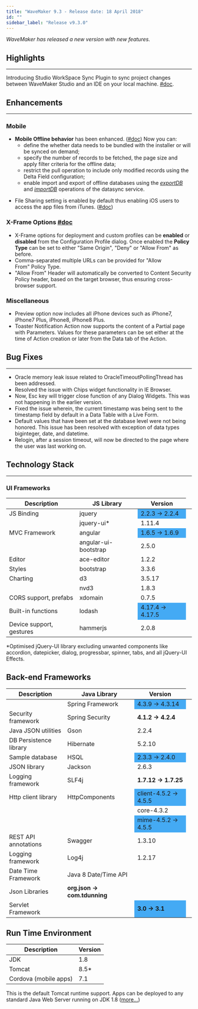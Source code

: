 ```yaml
---
title: "WaveMaker 9.3 - Release date: 18 April 2018"
id: ""
sidebar_label: "Release v9.3.0"
---
```

*WaveMaker has released a new version with new features.*

## Highlights
---
Introducing Studio WorkSpace Sync Plugin to sync project changes between WaveMaker Studio and an IDE on your local machine. [#doc](/learn/how-tos/synchronizing-wavemaker-apps-ides-beta/).

## Enhancements
---
### Mobile

- **Mobile Offline behavior** has been enhanced. ([#doc](/learn/hybrid-mobile/offline-data-support/#enabling)) Now you can:
    *   define the whether data needs to be bundled with the installer or will be synced on demand;
    *   specify the number of records to be fetched, the page size and apply filter criteria for the offline data;
    *   restrict the pull operation to include only modified records using the Delta Field configuration;
    *   enable import and export of offline databases using the [_exportDB_](/learn/hybrid-mobile/device-variables/#exportDB) and [_importDB_](/learn/hybrid-mobile/device-variables/#importDB) operations of the datasync service.
*   File Sharing setting is enabled by default thus enabling iOS users to access the app files from iTunes. ([#doc](/learn/hybrid-mobile/mobile-build-phonegap/#phonegap))

### X-Frame Options [#doc](/learn/app-development/deployment/configuration-profiles/#xframe)

*   X-Frame options for deployment and custom profiles can be **enabled** or **disabled** from the Configuration Profile dialog. Once enabled the **Policy Type** can be set to either "Same Origin", "Deny" or "Allow From" as before.
*   Comma-separated multiple URLs can be provided for "Allow From" Policy Type.
*   "Allow From" Header will automatically be converted to Content Security Policy header, based on the target browser, thus ensuring cross-browser support.

### Miscellaneous

*   Preview option now includes all iPhone devices such as iPhone7, iPhone7 Plus, iPhone8, iPhone8 Plus.
*   Toaster Notification Action now supports the content of a Partial page with Parameters. Values for these parameters can be set either at the time of Action creation or later from the Data tab of the Action.

## Bug Fixes 
---
*   Oracle memory leak issue related to OracleTimeoutPollingThread has been addressed.
*   Resolved the issue with Chips widget functionality in IE Browser.
*   Now, Esc key will trigger close function of any Dialog Widgets. This was not happening in the earlier version.
*   Fixed the issue wherein, the current timestamp was being sent to the timestamp field by default in a Data Table with a Live Form.
*   Default values that have been set at the database level were not being honored. This issue has been resolved with exception of data types biginteger, date, and datetime.
*   Relogin, after a session timeout, will now be directed to the page where the user was last working on.


## Technology Stack
---
### UI Frameworks

| Description | JS Library | Version |
| --- | --- | --- |
| JS Binding | jquery <td bgcolor="#44aaf4"> 2.2.3 -> 2.2.4 |
|  | jquery-ui* | 1.11.4 |
| MVC Framework | angular <td bgcolor="#44aaf4"> 1.6.5 -> 1.6.9 |
|  | angular-ui-bootstrap | 2.5.0 |
| Editor | ace-editor | 1.2.2 |
| Styles | bootstrap | 3.3.6 |
| Charting | d3 | 3.5.17 |
|  | nvd3 | 1.8.3 |
| CORS support, prefabs | xdomain | 0.7.5 |
| Built-in functions | lodash <td bgcolor="#44aaf4"> 4.17.4 -> 4.17.5 |
| Device support, gestures | hammerjs | 2.0.8 |

*Optimised jQuery-UI library excluding unwanted components like accordion, datepicker, dialog, progressbar, spinner, tabs, and all jQuery-UI Effects.

## Back-end Frameworks

| Description | Java Library | Version |
| --- | --- | --- |
|  | Spring Framework <td bgcolor="#44aaf4"> 4.3.9 -> 4.3.14 |
| Security framework | Spring Security | **4.1.2 -> 4.2.4** |
| Java JSON utilities | Gson | 2.2.4 |
| DB Persistence library | Hibernate | 5.2.10 |
| Sample database | HSQL <td bgcolor="#44aaf4"> 2.3.3 -> 2.4.0 |
| JSON library | Jackson | 2.6.3 |
| Logging framework | SLF4j | **1.7.12 -> 1.7.25** |
| Http client library | HttpComponents <td bgcolor="#44aaf4"> client-4.5.2 -> 4.5.5|
||| core-4.3.2 |
||<td bgcolor="#44aaf4"> mime-4.5.2 -> 4.5.5 |
| REST API annotations | Swagger | 1.3.10 |
| Logging framework | Log4j | 1.2.17 |
| Date Time Framework | Java 8 Date/Time API |  |
| Json Libraries | **org.json -> com.tdunning** |  |
| Servlet Framework |  <td bgcolor="#44aaf4"> **3.0 -> 3.1** |

## Run Time Environment

| Description | Version |
| --- | --- |
| JDK | 1.8 |
| Tomcat | 8.5* |
| Cordova (mobile apps) | 7.1 |

This is the default Tomcat runtime support. Apps can be deployed to any standard Java Web Server running on JDK 1.8 ([more...](/learn/app-development/deployment/deployment-web-server/))